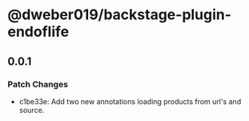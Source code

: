 # @dweber019/backstage-plugin-endoflife

## 0.0.1

### Patch Changes

- c1be33e: Add two new annotations loading products from url's and source.
